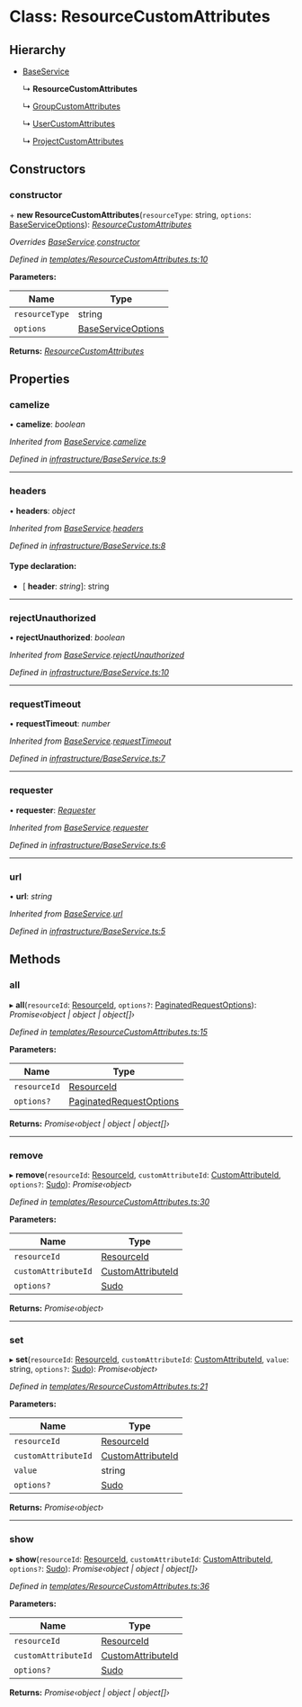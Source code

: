 # Class: ResourceCustomAttributes

## Hierarchy

* [BaseService](_infrastructure_baseservice_.baseservice.md)

  ↳ **ResourceCustomAttributes**

  ↳ [GroupCustomAttributes](_services_groupcustomattributes_.groupcustomattributes.md)

  ↳ [UserCustomAttributes](_services_usercustomattributes_.usercustomattributes.md)

  ↳ [ProjectCustomAttributes](_services_projectcustomattributes_.projectcustomattributes.md)

## Constructors

###  constructor

\+ **new ResourceCustomAttributes**(`resourceType`: string, `options`: [BaseServiceOptions](../interfaces/_infrastructure_index_.baseserviceoptions.md)): *[ResourceCustomAttributes](_templates_resourcecustomattributes_.resourcecustomattributes.md)*

*Overrides [BaseService](_infrastructure_baseservice_.baseservice.md).[constructor](_infrastructure_baseservice_.baseservice.md#constructor)*

*Defined in [templates/ResourceCustomAttributes.ts:10](https://github.com/arsdehnel/node-gitlab/blob/c2ee9bb/src/templates/ResourceCustomAttributes.ts#L10)*

**Parameters:**

Name | Type |
------ | ------ |
`resourceType` | string |
`options` | [BaseServiceOptions](../interfaces/_infrastructure_index_.baseserviceoptions.md) |

**Returns:** *[ResourceCustomAttributes](_templates_resourcecustomattributes_.resourcecustomattributes.md)*

## Properties

###  camelize

• **camelize**: *boolean*

*Inherited from [BaseService](_infrastructure_baseservice_.baseservice.md).[camelize](_infrastructure_baseservice_.baseservice.md#camelize)*

*Defined in [infrastructure/BaseService.ts:9](https://github.com/arsdehnel/node-gitlab/blob/c2ee9bb/src/infrastructure/BaseService.ts#L9)*

___

###  headers

• **headers**: *object*

*Inherited from [BaseService](_infrastructure_baseservice_.baseservice.md).[headers](_infrastructure_baseservice_.baseservice.md#headers)*

*Defined in [infrastructure/BaseService.ts:8](https://github.com/arsdehnel/node-gitlab/blob/c2ee9bb/src/infrastructure/BaseService.ts#L8)*

#### Type declaration:

* \[ **header**: *string*\]: string

___

###  rejectUnauthorized

• **rejectUnauthorized**: *boolean*

*Inherited from [BaseService](_infrastructure_baseservice_.baseservice.md).[rejectUnauthorized](_infrastructure_baseservice_.baseservice.md#rejectunauthorized)*

*Defined in [infrastructure/BaseService.ts:10](https://github.com/arsdehnel/node-gitlab/blob/c2ee9bb/src/infrastructure/BaseService.ts#L10)*

___

###  requestTimeout

• **requestTimeout**: *number*

*Inherited from [BaseService](_infrastructure_baseservice_.baseservice.md).[requestTimeout](_infrastructure_baseservice_.baseservice.md#requesttimeout)*

*Defined in [infrastructure/BaseService.ts:7](https://github.com/arsdehnel/node-gitlab/blob/c2ee9bb/src/infrastructure/BaseService.ts#L7)*

___

###  requester

• **requester**: *[Requester](../interfaces/_infrastructure_index_.requester.md)*

*Inherited from [BaseService](_infrastructure_baseservice_.baseservice.md).[requester](_infrastructure_baseservice_.baseservice.md#requester)*

*Defined in [infrastructure/BaseService.ts:6](https://github.com/arsdehnel/node-gitlab/blob/c2ee9bb/src/infrastructure/BaseService.ts#L6)*

___

###  url

• **url**: *string*

*Inherited from [BaseService](_infrastructure_baseservice_.baseservice.md).[url](_infrastructure_baseservice_.baseservice.md#url)*

*Defined in [infrastructure/BaseService.ts:5](https://github.com/arsdehnel/node-gitlab/blob/c2ee9bb/src/infrastructure/BaseService.ts#L5)*

## Methods

###  all

▸ **all**(`resourceId`: [ResourceId](../modules/_services_index_.md#resourceid), `options?`: [PaginatedRequestOptions](../interfaces/_infrastructure_index_.paginatedrequestoptions.md)): *Promise‹object | object | object[]›*

*Defined in [templates/ResourceCustomAttributes.ts:15](https://github.com/arsdehnel/node-gitlab/blob/c2ee9bb/src/templates/ResourceCustomAttributes.ts#L15)*

**Parameters:**

Name | Type |
------ | ------ |
`resourceId` | [ResourceId](../modules/_services_index_.md#resourceid) |
`options?` | [PaginatedRequestOptions](../interfaces/_infrastructure_index_.paginatedrequestoptions.md) |

**Returns:** *Promise‹object | object | object[]›*

___

###  remove

▸ **remove**(`resourceId`: [ResourceId](../modules/_services_index_.md#resourceid), `customAttributeId`: [CustomAttributeId](../modules/_services_index_.md#customattributeid), `options?`: [Sudo](../interfaces/_infrastructure_index_.sudo.md)): *Promise‹object›*

*Defined in [templates/ResourceCustomAttributes.ts:30](https://github.com/arsdehnel/node-gitlab/blob/c2ee9bb/src/templates/ResourceCustomAttributes.ts#L30)*

**Parameters:**

Name | Type |
------ | ------ |
`resourceId` | [ResourceId](../modules/_services_index_.md#resourceid) |
`customAttributeId` | [CustomAttributeId](../modules/_services_index_.md#customattributeid) |
`options?` | [Sudo](../interfaces/_infrastructure_index_.sudo.md) |

**Returns:** *Promise‹object›*

___

###  set

▸ **set**(`resourceId`: [ResourceId](../modules/_services_index_.md#resourceid), `customAttributeId`: [CustomAttributeId](../modules/_services_index_.md#customattributeid), `value`: string, `options?`: [Sudo](../interfaces/_infrastructure_index_.sudo.md)): *Promise‹object›*

*Defined in [templates/ResourceCustomAttributes.ts:21](https://github.com/arsdehnel/node-gitlab/blob/c2ee9bb/src/templates/ResourceCustomAttributes.ts#L21)*

**Parameters:**

Name | Type |
------ | ------ |
`resourceId` | [ResourceId](../modules/_services_index_.md#resourceid) |
`customAttributeId` | [CustomAttributeId](../modules/_services_index_.md#customattributeid) |
`value` | string |
`options?` | [Sudo](../interfaces/_infrastructure_index_.sudo.md) |

**Returns:** *Promise‹object›*

___

###  show

▸ **show**(`resourceId`: [ResourceId](../modules/_services_index_.md#resourceid), `customAttributeId`: [CustomAttributeId](../modules/_services_index_.md#customattributeid), `options?`: [Sudo](../interfaces/_infrastructure_index_.sudo.md)): *Promise‹object | object | object[]›*

*Defined in [templates/ResourceCustomAttributes.ts:36](https://github.com/arsdehnel/node-gitlab/blob/c2ee9bb/src/templates/ResourceCustomAttributes.ts#L36)*

**Parameters:**

Name | Type |
------ | ------ |
`resourceId` | [ResourceId](../modules/_services_index_.md#resourceid) |
`customAttributeId` | [CustomAttributeId](../modules/_services_index_.md#customattributeid) |
`options?` | [Sudo](../interfaces/_infrastructure_index_.sudo.md) |

**Returns:** *Promise‹object | object | object[]›*
